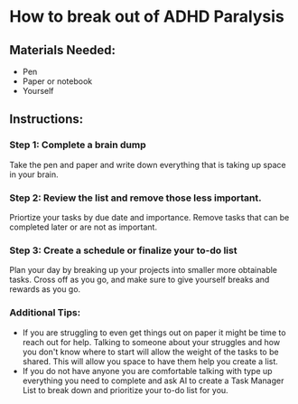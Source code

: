 # How to break out of ADHD Paralysis

## Materials Needed:
- Pen
- Paper or notebook
- Yourself 

## Instructions:

### Step 1: Complete a brain dump 
Take the pen and paper and write down everything that is taking up space in your brain. 

### Step 2: Review the list and remove those less important.
Priortize your tasks by due date and importance. Remove tasks that can be completed later or are not as important. 

### Step 3: Create a schedule or finalize your to-do list 
Plan your day by breaking up your projects into smaller more obtainable tasks. Cross off as you go, and make sure to give yourself breaks and rewards as you go. 

### Additional Tips:
- If you are struggling to even get things out on paper it might be time to reach out for help. Talking to someone about your struggles and how you don't know where to start will allow the weight of the tasks to be shared. This will allow you space to have them help you create a list. 
- If you do not have anyone you are comfortable talking with type up everything you need to complete and ask AI to create a Task Manager List to break down and prioritize your to-do list for you. 